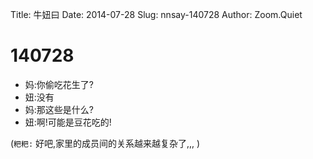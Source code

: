Title: 牛妞曰
Date: 2014-07-28
Slug: nnsay-140728
Author: Zoom.Quiet


# 140728

- 妈:你偷吃花生了?
- 妞:没有
- 妈:那这些是什么?
- 妞:啊!可能是豆花吃的!

(`粑粑:` 
好吧,家里的成员间的关系越来越复杂了,,,
)
